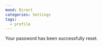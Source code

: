 ```yaml
---
mood: Direct
categories: Settings
tags:
  - profile
---
```

Your password has been successfully reset.